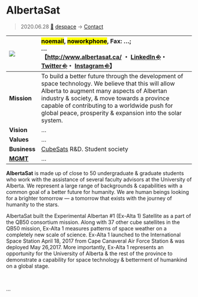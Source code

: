 # AlbertaSat
> 2020.06.28 [🚀](../../index/index.md) [despace](../index.md) → [Contact](../contact.md)

|[![](../f/con//_logo1_thumb.jpg)](../f/con//_logo1.png)|<mark>noemail</mark>, <mark>noworkphone</mark>, Fax: …;<br> *…*<br> 【<http://www.albertasat.ca/> ・ [LinkedIn ⎆](https://www.linkedin.com/company/albertasat/)・ [Twitter ⎆](https://twitter.com/albertasat)・ [Instagram ⎆](https://www.instagram.com/alberta_sat/)】|
|:--|:--|
|**Mission**|To build a better future through the development of space technology. We believe that this will allow Alberta to augment many aspects of Albertan industry & society, & move towards a province capable of contributing to a worldwide push for global peace, prosperity & expansion into the solar system.|
|**Vision**|…|
|**Values**|…|
|**Business**|[CubeSats](../sc.md) R&D. Student society|
|**[MGMT](../mgmt.md)**|…|

**AlbertaSat** is made up of close to 50 undergraduate & graduate students who work with the assistance of several faculty advisors at the University of Alberta. We represent a large range of backgrounds & capabilities with a common goal of a better future for humanity. We are human beings looking for a brighter tomorrow — a tomorrow that exists with the journey of humanity to the stars.

AlbertaSat built the Experimental Albertan #1 (Ex-Alta 1) Satellite as a part of the QB50 consortium mission.  Along with 37 other cube satellites in the QB50 mission, Ex-Alta 1 measures patterns of space weather on a completely new scale of science.  Ex-Alta 1 launched to the International Space Station April 18, 2017 from Cape Canaveral Air Force Station & was deployed May 26,2017. More importantly, Ex-Alta 1 represents an opportunity for the University of Alberta & the rest of the province to demonstrate a capability for space technology & betterment of humankind on a global stage.

<p style="page-break-after:always"> </p>

…

